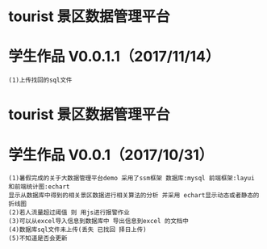 # tourist 景区数据管理平台
  学生作品 V0.0.1.1（2017/11/14）
  ===========================
    (1)上传找回的sql文件
 
# tourist 景区数据管理平台
  学生作品 V0.0.1（2017/10/31）
  ===========================
    (1)暑假完成的关于大数据管理平台demo 采用了ssm框架 数据库:mysql 前端框架:layui 和前端统计图:echart 
    显示从数据库中得到的相关景区数据进行相关算法的分析 并采用 echart显示动态或者静态的折线图
    (2)若人流量超过阈值 则 用js进行报警作业
    (3)可以从excel导入信息到数据库中 导出信息到excel 的文档中
    (4)数据库sql文件未上传(丢失 已找回 择日上传)
    (5)不知道是否会更新
